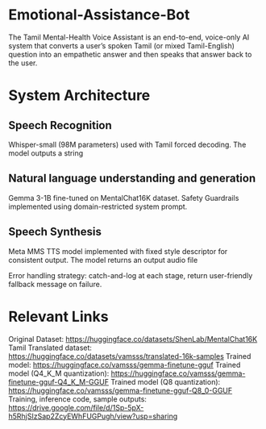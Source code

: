# Emotional-Assistance-Bot
The Tamil Mental-Health Voice Assistant is an end-to-end, voice-only AI system that converts a user’s spoken Tamil (or mixed Tamil-English) question into an empathetic answer and then speaks that answer back to the user. 

# System Architecture
## Speech Recognition
Whisper-small (98M parameters) used with Tamil forced decoding. The model outputs a string

## Natural language understanding and generation
Gemma 3-1B fine-tuned on MentalChat16K dataset. Safety Guardrails implemented using domain-restricted system prompt.

## Speech Synthesis
Meta MMS TTS model implemented with fixed style descriptor for consistent output. The model returns an output audio file

Error handling strategy: catch-and-log at each stage, return user-friendly fallback
message on failure. 

# Relevant Links
Original Dataset: https://huggingface.co/datasets/ShenLab/MentalChat16K
Tamil Translated dataset: https://huggingface.co/datasets/vamsss/translated-16k-samples
Trained model: https://huggingface.co/vamsss/gemma-finetune-gguf
Trained model (Q4_K_M quantization): https://huggingface.co/vamsss/gemma-finetune-gguf-Q4_K_M-GGUF
Trained model (Q8 quantization): https://huggingface.co/vamsss/gemma-finetune-gguf-Q8_0-GGUF
Training, inference code, sample outputs: https://drive.google.com/file/d/1Sp-5pX-h5RhjSIzSap2ZcyEWhFUGPugh/view?usp=sharing 

